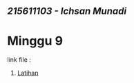 ## _215611103 - Ichsan Munadi_

# Minggu 9

link file :
1. [Latihan](https://github.com/papiyot/tekn-cloud-computing/blob/master/minggu-08/latihan.md)